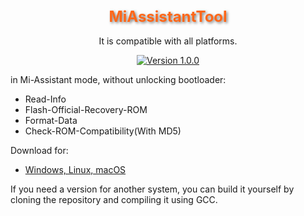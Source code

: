 <div align="center">

<h1 style="font-size: 24px; color: #FF6719; text-shadow: 2px 2px 4px rgba(0, 0, 0, 0.5);">MiAssistantTool</h1>

It is compatible with all platforms.

[![Version 1.0.0](https://img.shields.io/badge/Version-1.0.0-brightgreen)](#)

</div>

in Mi-Assistant mode, without unlocking bootloader:

- Read-Info
- Flash-Official-Recovery-ROM
- Format-Data
- Check-ROM-Compatibility(With MD5)

Download for:

- [Windows, Linux, macOS](https://github.com/offici5l/MiAssistantTool/releases/tag/1.0.0)

If you need a version for another system, you can build it yourself by cloning the repository and compiling it using GCC.